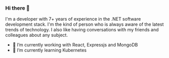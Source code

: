 ### Hi there 👋

I'm a developer with 7+ years of experience in the .NET software development stack. I'm the kind of person who is always aware of the latest trends of technology. I also like having conversations with my friends and colleagues about any subject.

- 🔭 I’m currently working with React, Expressjs and MongoDB
- 🌱 I’m currently learning Kubernetes
